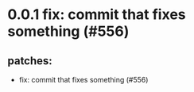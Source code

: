 # 0.0.1 fix: commit that fixes something (#556)

## patches:
* fix: commit that fixes something (#556)

